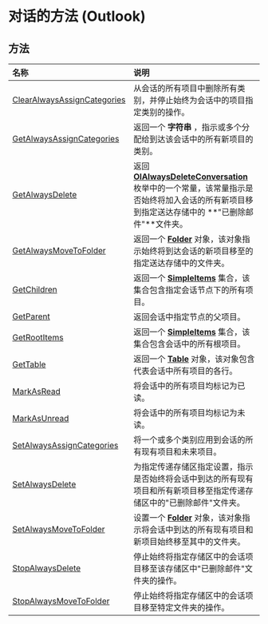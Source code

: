 
# 对话的方法 (Outlook)

## 方法



|**名称**|**说明**|
|:-----|:-----|
|[ClearAlwaysAssignCategories](0494d8af-6569-c03d-99b1-be332c000985.md)|从会话的所有项目中删除所有类别，并停止始终为会话中的项目指定类别的操作。|
|[GetAlwaysAssignCategories](d09ae8ff-b725-cc09-9408-7b9039ee129f.md)|返回一个 **字符串** ，指示或多个分配给到达该会话中的所有新项目的类别。|
|[GetAlwaysDelete](95843bf3-7fff-fab0-ca7b-014ba290d718.md)|返回  **[OlAlwaysDeleteConversation](5302003d-b227-5b0b-a8ec-52c107defc97.md)** 枚举中的一个常量，该常量指示是否始终将加入会话的所有新项目移到指定送达存储中的 **"已删除邮件"**文件夹。|
|[GetAlwaysMoveToFolder](ecad049d-338b-d5e0-f241-a9dddaeae316.md)|返回一个  **[Folder](3cf6cda8-6d70-666e-2643-9d9c5b9cacfc.md)** 对象，该对象指示始终将到达会话的新项目移至的指定送达存储中的文件夹。|
|[GetChildren](bc68ccd6-9d3c-c404-72b0-a21dbc99ed63.md)|返回一个  **[SimpleItems](b929ae28-fe5f-607e-37b5-ed6a304d4896.md)** 集合，该集合包含指定会话节点下的所有项目。|
|[GetParent](edcd31fb-f62e-4273-f827-ac1f704adc5e.md)|返回会话中指定节点的父项目。|
|[GetRootItems](72c4d9fd-4f38-d081-7dc6-e9dbfad6d3aa.md)|返回一个  **[SimpleItems](b929ae28-fe5f-607e-37b5-ed6a304d4896.md)** 集合，该集合包含会话中的所有根项目。|
|[GetTable](6c5a4ef5-c31d-6684-722a-f6f3b3fe6b55.md)|返回一个  **[Table](0affaafd-93fe-227a-acee-e09a86cadc20.md)** 对象，该对象包含代表会话中所有项目的各行。|
|[MarkAsRead](94e764c8-e67a-0b8b-1f60-f892e3320e29.md)|将会话中的所有项目均标记为已读。|
|[MarkAsUnread](a8f580cb-a518-c5ca-778c-7d52ec22d2da.md)|将会话中的所有项目均标记为未读。|
|[SetAlwaysAssignCategories](9b19f083-3aa9-8a0b-ea91-ff52fe46ad35.md)|将一个或多个类别应用到会话的所有现有项目和未来项目。|
|[SetAlwaysDelete](f13fce28-864e-a607-304d-a3722845cdd8.md)|为指定传递存储区指定设置，指示是否始终将会话中到达的所有现有项目和所有新项目移至指定传递存储区中的"已删除邮件"文件夹。|
|[SetAlwaysMoveToFolder](52658b6d-c22c-a0e4-3743-4fe742bfbf9e.md)|设置一个  **[Folder](3cf6cda8-6d70-666e-2643-9d9c5b9cacfc.md)** 对象，该对象指示将会话中到达的所有现有项目和新项目始终移至其中的文件夹。|
|[StopAlwaysDelete](c759c9c8-bc43-ad5e-954c-88494c3dc4a6.md)|停止始终将指定存储区中的会话项目移至该存储区中"已删除邮件"文件夹的操作。|
|[StopAlwaysMoveToFolder](3be830e9-ceea-369c-1f7b-966c68cfb8fd.md)|停止始终将指定存储区中的会话项目移至特定文件夹的操作。|

